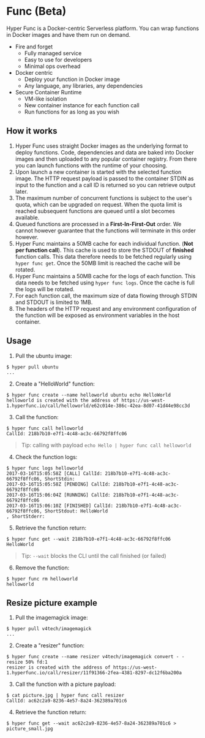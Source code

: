 # Func (Beta)

Hyper Func is a Docker-centric Serverless platform. You can wrap functions in Docker images and have them run on demand.

- Fire and forget
	- Fully managed service
    - Easy to use for developers
    - Minimal ops overhead
- Docker centric
	- Deploy your function in Docker image
	- Any language, any libraries, any dependencies
- Secure Container Runtime
	- VM-like isolation
	- New container instance for each function call
	- Run functions for as long as you wish

## How it works

1. Hyper Func uses straight Docker images as the underlying format to deploy functions. Code, dependencies and data are baked into Docker images and then uploaded to any popular container registry. From there you can launch functions with the runtime of your choosing.
2. Upon launch a new container is started with the selected function image. The HTTP request payload is passed to the container STDIN as input to the function and a call ID is returned so you can retrieve output later.
3. The maximum number of concurrent functions is subject to the user's quota, which can be upgraded on request. When the quota limit is reached subsequent functions are queued until a slot becomes available.
4. Queued functions are processed in a **First-In-First-Out** order. We cannot however guarantee that the functions will terminate in this order however.
5. Hyper Func maintains a 50MB cache for each individual function. (**Not per function call**). This cache is used to store the STDOUT of **finished** function calls. This data therefore needs to be fetched regularly using `hyper func get`. Once the 50MB limit is reached the cache will be rotated.
6. Hyper Func maintains a 50MB cache for the logs of each function. This data needs to be fetched using `hyper func logs`. Once the cache is full the logs will be rotated.
7. For each function call, the maximum size of data flowing through STDIN and STDOUT is limited to 1MB.
8. The headers of the HTTP request and any environment configuration of the function will be exposed as environment variables in the host container.

## Usage

1. Pull the ubuntu image:
```
$ hyper pull ubuntu
...
```

2. Create a "HelloWorld" function:
```
$ hyper func create --name helloworld ubuntu echo HelloWorld
helloworld is created with the address of https://us-west-1.hyperfunc.io/call/helloworld/e62c014e-386c-42ea-8d07-41d44e98cc3d
```

3. Call the function:
```
$ hyper func call helloworld
CallId: 218b7b10-e7f1-4c48-ac3c-66792f8ffc06
```
> Tip: calling with payload `echo Hello | hyper func call helloworld`

4. Check the function logs:
```
$ hyper func logs helloworld
2017-03-16T15:05:58Z [CALL] CallId: 218b7b10-e7f1-4c48-ac3c-66792f8ffc06, ShortStdin: 
2017-03-16T15:05:58Z [PENDING] CallId: 218b7b10-e7f1-4c48-ac3c-66792f8ffc06
2017-03-16T15:06:04Z [RUNNING] CallId: 218b7b10-e7f1-4c48-ac3c-66792f8ffc06
2017-03-16T15:06:10Z [FINISHED] CallId: 218b7b10-e7f1-4c48-ac3c-66792f8ffc06, ShortStdout: HelloWorld
, ShortStderr: 
```

5. Retrieve the function return:
```
$ hyper func get --wait 218b7b10-e7f1-4c48-ac3c-66792f8ffc06
HelloWorld
```
> Tip: `--wait` blocks the CLI until the call finished (or failed)

6. Remove the function:
```
$ hyper func rm helloworld
helloworld
```

## Resize picture example

1. Pull the imagemagick image:
```
$ hyper pull v4tech/imagemagick
...
```

2. Create a "resizer" function:
```
$ hyper func create --name resizer v4tech/imagemagick convert - -resize 50% fd:1
resizer is created with the address of https://us-west-1.hyperfunc.io/call/resizer/11f91366-2fea-4381-8297-dc12f6ba200a
``` 

3. Call the function with a picture payload:
```
$ cat picture.jpg | hyper func call resizer
CallId: ac62c2a9-8236-4e57-8a24-362389a701c6
```

4. Retrieve the function return:
```
$ hyper func get --wait ac62c2a9-8236-4e57-8a24-362389a701c6 > picture_small.jpg
```
